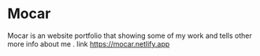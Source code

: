 # Mocar
Mocar is an website portfolio that showing some of my work and tells other more info about me .
link https://mocar.netlify.app

